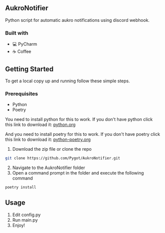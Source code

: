<!-- ABOUT THE PROJECT -->
## AukroNotifier
Python script for automatic aukro notifications using discord webhook.

### Built with
* 💻 PyCharm
* ☕ Coffee

<!-- GETTING STARTED -->
## Getting Started

To get a local copy up and running follow these simple steps.

### Prerequisites

* Python
* Poetry

You need to install python for this to work. If you don't have python click this link to download it: [python.org](https://www.python.org)

And you need to install poetry for this to work. If you don't have poetry click this link to download it: [python-poetry.org](https://python-poetry.org/docs/#installing-with-the-official-installer)


1. Download the zip file or clone the repo 
```sh
git clone https://github.com/Pygot/AukroNotifier.git
```
2. Navigate to the AukroNotifier folder
3. Open a command prompt in the folder and execute the following command
```sh
poetry install
```

<!-- USAGE EXAMPLES -->
## Usage

1. Edit config.py
2. Run main.py
3. Enjoy!
